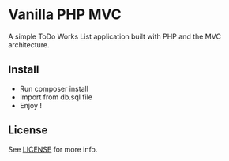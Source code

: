 # Vanilla PHP MVC

A simple ToDo Works List application built with PHP and the MVC architecture.

## Install 
 - Run composer install
 - Import from db.sql file
 - Enjoy !
## License

See [LICENSE](LICENSE) for more info.